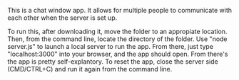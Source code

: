 This is a chat window app. It allows for multiple people to communicate with each other when the server is set up.

To run this, after downloading it, move the folder to an appropiate location. Then, from the command line, locate the directory of the folder. Use "node server.js" to launch a local server to run the app.
From there, just type "localhost:3000" into your browser, and the app should open. From there's the app is pretty self-explantory. To reset the app, close the server side (CMD/CTRL+C) and run it again from the command line.
